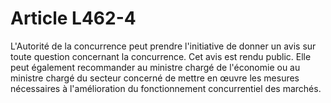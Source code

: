 # Article L462-4

<p>L'Autorité de la concurrence peut prendre l'initiative de donner un avis sur toute question concernant la concurrence. Cet avis est rendu public. Elle peut également recommander au ministre chargé de l'économie ou au ministre chargé du secteur concerné de mettre en œuvre les mesures nécessaires à l'amélioration du fonctionnement concurrentiel des marchés.</p>